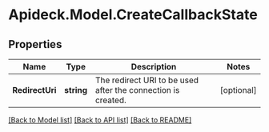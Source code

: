 # Apideck.Model.CreateCallbackState

## Properties

Name | Type | Description | Notes
------------ | ------------- | ------------- | -------------
**RedirectUri** | **string** | The redirect URI to be used after the connection is created. | [optional] 

[[Back to Model list]](../README.md#documentation-for-models) [[Back to API list]](../README.md#documentation-for-api-endpoints) [[Back to README]](../README.md)

